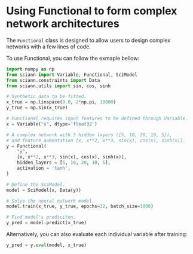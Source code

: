# Using Functional to form complex network architectures 

The `Functional` class is designed to allow users to design complex networks with a few lines of code. 

To use Functional, you can follow the exmaple bellow: 

```python
import numpy as np
from sciann import Variable, Functional, SciModel
from sciann.constraints import Data
from sciann.utils import sin, cos, sinh

# Synthetic data to be fitted. 
x_true = np.linspace(0.0, 2*np.pi, 10000)
y_true = np.sin(x_true)

# Functional requires input features to be defined through Variable. 
x = Variable("x", dtype='float32')

# A complex network with 5 hidden layers ([5, 10, 20, 10, 5]), 
# and feature aumentation [x, x**2, x**3, sin(x), cos(x), sinh(x)].
y = Functional(
    "y", 
    [x, x**2, x**3, sin(x), cos(x), sinh(x)],
    hidden_layers = [5, 10, 20, 10, 5],
    activation = 'tanh',
)

# Define the SciModel. 
model = SciModel(x, Data(y))

# Solve the neural network model.
model.train(x_true, y_true, epochs=32, batch_size=1000)

# Find model's prediciton. 
y_pred = model.predict(x_true)
```

Alternatively, you can also evaluate each individual variable after training: 

```python
y_pred = y.eval(model, x_true)
``` 
